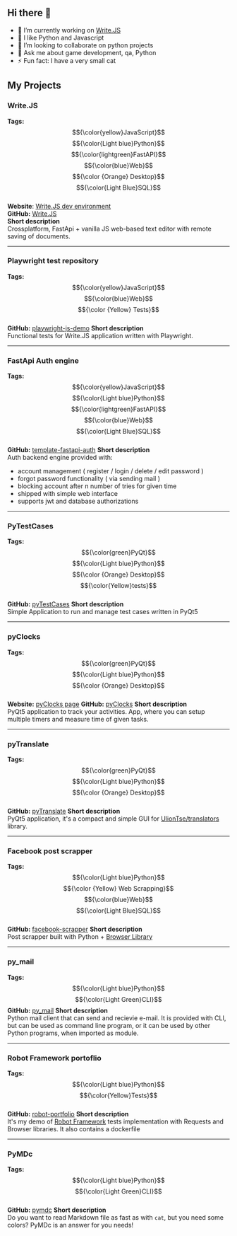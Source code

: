 ## Hi there 👋
- 🔭 I’m currently working on [Write.JS](https://writejs.bieda.it/)
- 🌱 I like Python and Javascript
- 👯 I’m looking to collaborate on python projects
- 💬 Ask me about game development, qa, Python
- ⚡ Fun fact: I have a very small cat

## My Projects
### Write.JS
**Tags:** $${\color{yellow}JavaScript}$$ $${\color{Light blue}Python}$$ $${\color{lightgreen}FastAPI}$$ $${\color{blue}Web}$$ $${\color {Orange} Desktop}$$  $${\color{Light Blue}SQL}$$<br>
**Website**: [Write.JS dev environment](https://writejs.bieda.it/)<br>
**GitHub:** 
[Write.JS](https://github.com/milessic/write.js)<br>
**Short description**<br>
Crossplatform, FastApi + vanilla JS web-based text editor with remote saving of documents.

---
### Playwright test repository
**Tags:** $${\color{yellow}JavaScript}$$ $${\color{blue}Web}$$ $${\color {Yellow} Tests}$$ <br>
**GitHub:** [playwright-js-demo](https://github.com/milessic/playwright-js-demo)
**Short description**<br>
Functional tests for Write.JS application written with Playwright.

---
### FastApi Auth engine
**Tags:** $${\color{yellow}JavaScript}$$ $${\color{Light blue}Python}$$ $${\color{lightgreen}FastAPI}$$ $${\color{blue}Web}$$  $${\color{Light Blue}SQL}$$<br>
**GitHub:** [template-fastapi-auth](https://github.com/milessic/template-fastapi-auth)
**Short description**<br>
Auth backend engine provided with:
- account management ( register / login / delete / edit password )
- forgot password functionality ( via sending mail )
- blocking account after n number of tries for given time
- shipped with simple web interface
- supports jwt and database authorizations

---
### PyTestCases
**Tags:** $${\color{green}PyQt}$$ $${\color{Light blue}Python}$$ $${\color {Orange} Desktop}$$ $${\color{Yellow}tests}$$ <br>
**GitHub:** [pyTestCases](https://github.com/milessic/)
**Short description**<br>
Simple Application to run and manage test cases written in PyQt5

---
### pyClocks
**Tags:** $${\color{green}PyQt}$$ $${\color{Light blue}Python}$$ $${\color {Orange} Desktop}$$ <br>
**Website:** [pyClocks page](https://milessic.github.io/pyClocks/)
**GitHub:** [pyClocks](https://github.com/milessic/)
**Short description**<br>
PyQt5 application to track your activities. App, where you can setup multiple timers and measure time of given tasks.

---
### pyTranslate
**Tags:** $${\color{green}PyQt}$$ $${\color{Light blue}Python}$$ $${\color {Orange} Desktop}$$ <br>
**GitHub:** [pyTranslate](https://github.com/milessic/pyTranslate)
**Short description**<br>
PyQt5 application, it's a compact and simple GUI for [UlionTse/translators](https://github.com/UlionTse/translators) library. 


---
### Facebook post scrapper
**Tags:** $${\color{Light blue}Python}$$ $${\color {Yellow} Web Scrapping}$$ $${\color{blue}Web}$$ $${\color{Light Blue}SQL}$$ <br>
**GitHub:** [facebook-scrapper](https://github.com/milessic/)
**Short description**<br>
Post scrapper built with Python + [Browser Library](https://robotframework-browser.org/)

---
### py_mail
**Tags:** $${\color{Light blue}Python}$$ $${\color{Light Green}CLI}$$
**GitHub:** [py_mail](https://github.com/milessic/py_mail)
**Short description**<br>
Python mail client that can send and recievie e-mail. It is provided with CLI, but can be used as command line program, or it can be used by other Python programs, when imported as module.

---
### Robot Framework portoflio
**Tags:** $${\color{Light blue}Python}$$ $${\color{Yellow}Tests}$$ <br>
**GitHub:** [robot-portfolio](https://github.com/milessic/robot-portfolio)
**Short description**<br>
It's my demo of [Robot Framework](https://robotframework.org/) tests implementation with Requests and Browser libraries. It also contains a dockerfile

---
### PyMDc
**Tags:** $${\color{Light blue}Python}$$ $${\color{Light Green}CLI}$$ <br>
**GitHub:** [pymdc](https://github.com/milessic/)
**Short description**<br>
Do you want to read Markdown file as fast as with ``cat``, but you need some colors? PyMDc is an answer for you needs!

<!--
---
### 
**GitHub:** [](https://github.com/milessic/)
**Short description**<br>
-->
